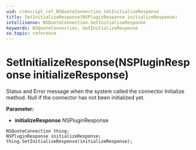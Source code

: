 ```yaml
---
uid: crmscript_ref_NSQuoteConnection_SetInitializeResponse
title: SetInitializeResponse(NSPluginResponse initializeResponse)
intellisense: NSQuoteConnection.SetInitializeResponse
keywords: NSQuoteConnection, GetInitializeResponse
so.topic: reference
---
```


# SetInitializeResponse(NSPluginResponse initializeResponse)

Status and Error message when the system called the connector Initialize method. Null if the connector has not been initialized yet.

**Parameter:** 
* **initializeResponse** NSPluginResponse

```crmscript
NSQuoteConnection thing;
NSPluginResponse initializeResponse;
thing.SetInitializeResponse(initializeResponse);
```

